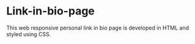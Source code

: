 # Link-in-bio-page
This web responsive personal link in bio page is developed in HTML and styled using CSS.
